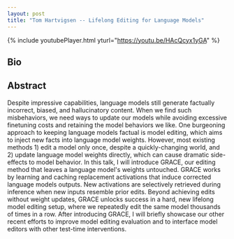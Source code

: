 ```yaml
---
layout: post
title: "Tom Hartvigsen -- Lifelong Editing for Language Models"
---
```


{% include youtubePlayer.html yturl="https://youtu.be/HAcQcyx1yGA" %}

## Bio



## Abstract

Despite impressive capabilities, language models still generate factually incorrect, biased, and hallucinatory content. When we find such misbehaviors, we need ways to update our models while avoiding excessive finetuning costs and retaining the model behaviors we like. One burgeoning approach to keeping language models factual is model editing, which aims to inject new facts into language model weights. However, most existing methods 1) edit a model only once, despite a quickly-changing world, and 2) update language model weights directly, which can cause dramatic side-effects to model behavior. In this talk, I will introduce GRACE, our editing method that leaves a language model's weights untouched. GRACE works by learning and caching replacement activations that induce corrected language models outputs. New activations are selectively retrieved during inference when new inputs resemble prior edits. Beyond achieving edits without weight updates, GRACE unlocks success in a hard, new lifelong model editing setup, where we repeatedly edit the same model thousands of times in a row. After introducing GRACE, I will briefly showcase our other recent efforts to improve model editing evaluation and to interface model editors with other test-time interventions.
